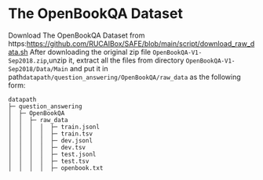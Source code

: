 # The OpenBookQA Dataset

Download The OpenBookQA Dataset from https:https://github.com/RUCAIBox/SAFE/blob/main/script/download_raw_data.sh After downloading
the original zip file `OpenBookQA-V1-Sep2018.zip`,unzip it, extract all the files from directory `OpenBookQA-V1-Sep2018/Data/Main`
and put it in path`datapath/question_answering/OpenBookQA/raw_data` as the following form:

```angular2html
datapath
├─ question_answering
│  ├─ OpenBookQA
│  │  ├─ raw_data
│  │  │  │  ├─ train.jsonl
│  │  │  │  ├─ train.tsv
│  │  │  │  ├─ dev.jsonl
│  │  │  │  ├─ dev.tsv
│  │  │  │  ├─ test.jsonl
│  │  │  │  ├─ test.tsv
│  │  │  │  ├─ openbook.txt
 
```